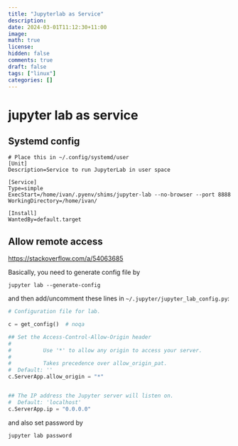```yaml
---
title: "Jupyterlab as Service"
description:
date: 2024-03-01T11:12:30+11:00
image:
math: true
license:
hidden: false
comments: true
draft: false
tags: ["linux"]
categories: []
---
```


# jupyter lab as service

## Systemd config

```systemd
# Place this in ~/.config/systemd/user
[Unit]
Description=Service to run JupyterLab in user space

[Service]
Type=simple
ExecStart=/home/ivan/.pyenv/shims/jupyter-lab --no-browser --port 8888
WorkingDirectory=/home/ivan/

[Install]
WantedBy=default.target

```

## Allow remote access

https://stackoverflow.com/a/54063685

Basically, you need to generate config file by

```shell
jupyter lab --generate-config
```

and then add/uncomment these lines in `~/.jupyter/jupyter_lab_config.py`:

```python
# Configuration file for lab.

c = get_config()  # noqa

## Set the Access-Control-Allow-Origin header
#
#          Use '*' to allow any origin to access your server.
#
#          Takes precedence over allow_origin_pat.
#  Default: ''
c.ServerApp.allow_origin = "*"


## The IP address the Jupyter server will listen on.
#  Default: 'localhost'
c.ServerApp.ip = "0.0.0.0"

```

and also set password by

```shell
jupyter lab password
```
